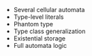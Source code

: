- Several cellular automata
- Type-level literals
- Phantom type
- Type class generalization
- Existential storage
- Full automata logic
